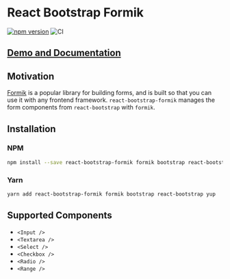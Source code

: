 # React Bootstrap Formik

[![npm version](https://badge.fury.io/js/react-bootstrap-formik.svg)](https://badge.fury.io/js/react-bootstrap-formik)
![CI](https://github.com/tgfischer/react-bootstrap-formik/workflows/CI/badge.svg?branch=master)

## [Demo and Documentation](https://tgfischer.github.io/react-bootstrap-formik)

## Motivation

[Formik](https://github.com/formium/formik) is a popular library for building forms, and is built so that you can use it with any frontend framework. `react-bootstrap-formik` manages the form components from `react-bootstrap` with `formik`.

## Installation

### NPM

```bash
npm install --save react-bootstrap-formik formik bootstrap react-bootstrap yup
```

### Yarn

```bash
yarn add react-bootstrap-formik formik bootstrap react-bootstrap yup
```

## Supported Components

- `<Input />`
- `<Textarea />`
- `<Select />`
- `<Checkbox />`
- `<Radio />`
- `<Range />`
